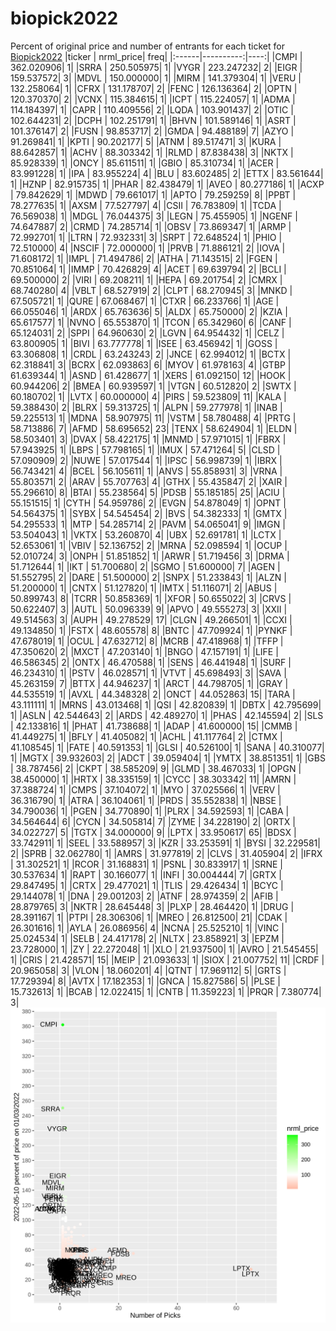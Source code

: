 # biopick2022
Percent of original price and number of entrants for each ticket for [Biopick2022](https://twitter.com/hashtag/Biopick2022)
|ticker | nrml_price| freq|
|:------|----------:|----:|
|CMPI   | 362.020906|    1|
|SRRA   | 250.505975|    1|
|VYGR   | 223.247232|    2|
|EIGR   | 159.537572|    3|
|MDVL   | 150.000000|    1|
|MIRM   | 141.379304|    1|
|VERU   | 132.258064|    1|
|CFRX   | 131.178707|    2|
|FENC   | 126.136364|    2|
|OPTN   | 120.370370|    2|
|VCNX   | 115.384615|    1|
|ICPT   | 115.224057|    1|
|ADMA   | 114.184397|    1|
|CAPR   | 110.409556|    2|
|LQDA   | 103.901437|    2|
|OTIC   | 102.644231|    2|
|DCPH   | 102.251791|    1|
|BHVN   | 101.589146|    1|
|ASRT   | 101.376147|    2|
|FUSN   |  98.853717|    2|
|GMDA   |  94.488189|    7|
|AZYO   |  91.269841|    1|
|KPTI   |  90.202177|    5|
|ATNM   |  89.517471|    3|
|KURA   |  88.642857|    1|
|ACHV   |  88.303342|    1|
|RLMD   |  87.838438|    3|
|NKTX   |  85.928339|    1|
|ONCY   |  85.611511|    1|
|GBIO   |  85.310734|    1|
|ACER   |  83.991228|    1|
|IPA    |  83.955224|    4|
|BLU    |  83.602485|    2|
|ETTX   |  83.561644|    1|
|HZNP   |  82.915735|    1|
|PHAR   |  82.438479|    1|
|AVEO   |  80.277186|    1|
|ACXP   |  79.842629|    1|
|MDWD   |  79.661017|    1|
|APTO   |  79.259259|    8|
|PPBT   |  78.277635|    1|
|AXSM   |  77.527797|    4|
|CSII   |  76.783809|    1|
|TCDA   |  76.569038|    1|
|MDGL   |  76.044375|    3|
|LEGN   |  75.455905|    1|
|NGENF  |  74.647887|    2|
|CRMD   |  74.285714|    1|
|OBSV   |  73.869347|    1|
|ARMP   |  72.992701|    1|
|LTRN   |  72.932331|    3|
|SRPT   |  72.648524|    1|
|PHIO   |  72.510000|    4|
|NSCIF  |  72.000000|    1|
|PRVB   |  71.886121|    2|
|IOVA   |  71.608172|    1|
|IMPL   |  71.494786|    2|
|ATHA   |  71.143515|    2|
|FGEN   |  70.851064|    1|
|IMMP   |  70.426829|    4|
|ACET   |  69.639794|    2|
|BCLI   |  69.500000|    2|
|VIRI   |  69.208211|    1|
|HEPA   |  69.201754|    2|
|CMRX   |  68.740280|    4|
|VBLT   |  68.527919|    2|
|CLPT   |  68.270945|    3|
|MNKD   |  67.505721|    1|
|QURE   |  67.068467|    1|
|CTXR   |  66.233766|    1|
|AGE    |  66.055046|    1|
|ARDX   |  65.763636|    5|
|ALDX   |  65.750000|    2|
|KZIA   |  65.617577|    1|
|NVNO   |  65.553870|    1|
|TCON   |  65.342960|    6|
|CANF   |  65.124031|    2|
|SPPI   |  64.960630|    2|
|LGVN   |  64.954432|    1|
|CELZ   |  63.800905|    1|
|BIVI   |  63.777778|    1|
|ISEE   |  63.456942|    1|
|GOSS   |  63.306808|    1|
|CRDL   |  63.243243|    2|
|JNCE   |  62.994012|    1|
|BCTX   |  62.318841|    3|
|BCRX   |  62.093863|    6|
|MYOV   |  61.978163|    4|
|GTBP   |  61.639344|    1|
|ASND   |  61.428677|    1|
|XERS   |  61.092150|   12|
|HOOK   |  60.944206|    2|
|BMEA   |  60.939597|    1|
|VTGN   |  60.512820|    2|
|SWTX   |  60.180702|    1|
|LVTX   |  60.000000|    4|
|PIRS   |  59.523809|   11|
|KALA   |  59.388430|    2|
|BLRX   |  59.313725|    1|
|ALPN   |  59.277978|    1|
|INAB   |  59.225513|    1|
|MDNA   |  58.907975|   11|
|VSTM   |  58.780488|    4|
|PRTG   |  58.713886|    7|
|AFMD   |  58.695652|   23|
|TENX   |  58.624904|    1|
|ELDN   |  58.503401|    3|
|DVAX   |  58.422175|    1|
|MNMD   |  57.971015|    1|
|FBRX   |  57.943925|    1|
|LBPS   |  57.798165|    1|
|IMUX   |  57.471264|    5|
|CLSD   |  57.090909|    2|
|NUWE   |  57.017544|    1|
|IPSC   |  56.998739|    1|
|IBRX   |  56.743421|    4|
|BCEL   |  56.105611|    1|
|ANVS   |  55.858931|    3|
|VRNA   |  55.803571|    2|
|ARAV   |  55.707763|    4|
|GTHX   |  55.435847|    2|
|XAIR   |  55.296610|    8|
|BTAI   |  55.238564|    5|
|PDSB   |  55.185185|   25|
|ACIU   |  55.151515|    1|
|CYTH   |  54.959786|    2|
|EVGN   |  54.878049|    1|
|OPNT   |  54.564375|    1|
|SYBX   |  54.545454|    2|
|BVS    |  54.382333|    1|
|GMTX   |  54.295533|    1|
|MTP    |  54.285714|    2|
|PAVM   |  54.065041|    9|
|IMGN   |  53.504043|    1|
|VKTX   |  53.260870|    4|
|UBX    |  52.691781|    1|
|LCTX   |  52.653061|    1|
|VBIV   |  52.136752|    2|
|MRNA   |  52.098594|    1|
|OCUP   |  52.010724|    3|
|ONPH   |  51.851852|    1|
|ARWR   |  51.719456|    3|
|DRMA   |  51.712644|    1|
|IKT    |  51.700680|    2|
|SGMO   |  51.600000|    7|
|AGEN   |  51.552795|    2|
|DARE   |  51.500000|    2|
|SNPX   |  51.233843|    1|
|ALZN   |  51.200000|    1|
|CNTX   |  51.127820|    1|
|IMTX   |  51.116071|    2|
|ABUS   |  50.899743|    8|
|TCRR   |  50.858369|    1|
|XFOR   |  50.655022|    3|
|CRVS   |  50.622407|    3|
|AUTL   |  50.096339|    9|
|APVO   |  49.555273|    3|
|XXII   |  49.514563|    3|
|AUPH   |  49.278529|   17|
|CLGN   |  49.266501|    1|
|CCXI   |  49.134850|    1|
|FSTX   |  48.605578|    8|
|BNTC   |  47.709924|    1|
|PYNKF  |  47.678019|    1|
|OCUL   |  47.632712|    8|
|MCRB   |  47.418968|    1|
|TFFP   |  47.350620|    2|
|MXCT   |  47.203140|    1|
|BNGO   |  47.157191|    1|
|LIFE   |  46.586345|    2|
|ONTX   |  46.470588|    1|
|SENS   |  46.441948|    1|
|SURF   |  46.234310|    1|
|PSTV   |  46.028571|    1|
|VTVT   |  45.698493|    3|
|SAVA   |  45.263159|    7|
|BTTX   |  44.946237|    1|
|ARCT   |  44.798705|    1|
|GRAY   |  44.535519|    1|
|AVXL   |  44.348328|    2|
|ONCT   |  44.052863|   15|
|TARA   |  43.111111|    1|
|MRNS   |  43.013468|    1|
|QSI    |  42.820839|    1|
|DBTX   |  42.795699|    1|
|ASLN   |  42.544643|    2|
|ARDS   |  42.489270|    1|
|PHAS   |  42.145594|    2|
|SLS    |  42.133816|    1|
|PHAT   |  41.738688|    1|
|ADAP   |  41.600000|   15|
|CMMB   |  41.449275|    1|
|BFLY   |  41.405082|    1|
|ACHL   |  41.117764|    2|
|CTMX   |  41.108545|    1|
|FATE   |  40.591353|    1|
|GLSI   |  40.526100|    1|
|SANA   |  40.310077|    1|
|MGTX   |  39.932603|    2|
|ADCT   |  39.059404|    1|
|YMTX   |  38.851351|    1|
|GBS    |  38.787456|    2|
|CKPT   |  38.585209|    9|
|GLMD   |  38.467033|    1|
|OPGN   |  38.450000|    1|
|HRTX   |  38.335159|    1|
|CYCC   |  38.303342|   11|
|AMRN   |  37.388724|    1|
|CMPS   |  37.104072|    1|
|MYO    |  37.025566|    1|
|VERV   |  36.316790|    1|
|ATRA   |  36.104061|    1|
|PRDS   |  35.552838|    1|
|NBSE   |  34.790036|    1|
|PGEN   |  34.770890|    1|
|PLRX   |  34.592593|    1|
|CABA   |  34.564644|    6|
|CYCN   |  34.505814|    7|
|ZYME   |  34.228190|    2|
|ORTX   |  34.022727|    5|
|TGTX   |  34.000000|    9|
|LPTX   |  33.950617|   65|
|BDSX   |  33.742911|    1|
|SEEL   |  33.588957|    3|
|KZR    |  33.253591|    1|
|BYSI   |  32.229581|    2|
|SPRB   |  32.062780|    1|
|AMRS   |  31.977819|    2|
|CLVS   |  31.405904|    2|
|IFRX   |  31.302521|    1|
|RCOR   |  31.168831|    1|
|PSNL   |  30.833917|    1|
|SRNE   |  30.537634|    1|
|RAPT   |  30.166077|    1|
|INFI   |  30.004444|    7|
|GRTX   |  29.847495|    1|
|CRTX   |  29.477021|    1|
|TLIS   |  29.426434|    1|
|BCYC   |  29.144078|    1|
|DNA    |  29.001203|    2|
|ATNF   |  28.974359|    2|
|AFIB   |  28.879765|    3|
|NKTR   |  28.645448|    3|
|PLXP   |  28.464420|    1|
|DRUG   |  28.391167|    1|
|PTPI   |  28.306306|    1|
|MREO   |  26.812500|   21|
|CDAK   |  26.301616|    1|
|AYLA   |  26.086956|    4|
|NCNA   |  25.525210|    1|
|VINC   |  25.024534|    1|
|SELB   |  24.417178|    2|
|NLTX   |  23.858921|    3|
|EPZM   |  23.728000|    1|
|ZY     |  22.272048|    1|
|XLO    |  21.937500|    1|
|AVRO   |  21.545455|    1|
|CRIS   |  21.428571|   15|
|MEIP   |  21.093633|    1|
|SIOX   |  21.007752|   11|
|CRDF   |  20.965058|    3|
|VLON   |  18.060201|    4|
|QTNT   |  17.969112|    5|
|GRTS   |  17.729394|    8|
|AVTX   |  17.182353|    1|
|GNCA   |  15.827586|    5|
|PLSE   |  15.732613|    1|
|BCAB   |  12.022415|    1|
|CNTB   |  11.359223|    1|
|PRQR   |   7.380774|    3|
![retvspicks](biopicks.png?raw=true)
